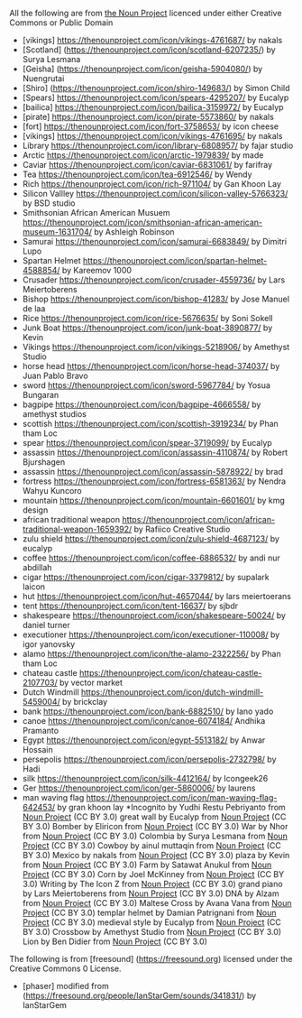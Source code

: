 All the following are from [the Noun Project](https://thenounproject.com) licenced under either Creative Commons or Public Domain

* [vikings] https://thenounproject.com/icon/vikings-4761687/ by nakals
* [Scotland] (https://thenounproject.com/icon/scotland-6207235/) by Surya Lesmana
* [Geisha] (https://thenounproject.com/icon/geisha-5904080/) by Nuengrutai
* [Shiro] (https://thenounproject.com/icon/shiro-149683/) by Simon Child
* [Spears] https://thenounproject.com/icon/spears-4295207/ by Eucalyp
* [bailica] https://thenounproject.com/icon/bailica-3159972/ by Eucalyp
* [pirate] https://thenounproject.com/icon/pirate-5573860/ by nakals
* [fort] https://thenounproject.com/icon/fort-3758653/ by icon cheese
* [vikings] https://thenounproject.com/icon/vikings-4761695/ by nakals
* Library https://thenounproject.com/icon/library-6808957/ by fajar studio
* Arctic https://thenounproject.com/icon/arctic-1979839/ by made
* Caviar https://thenounproject.com/icon/caviar-6831061/ by farifray
* Tea https://thenounproject.com/icon/tea-6912546/ by Wendy
* Rich https://thenounproject.com/icon/rich-971104/ by Gan Khoon Lay
* Silicon Vallley https://thenounproject.com/icon/silicon-valley-5766323/ by BSD studio
* Smithsonian African American Musuem https://thenounproject.com/icon/smithsonian-african-american-museum-1631704/ by Ashleigh Robinson
* Samurai https://thenounproject.com/icon/samurai-6683849/ by Dimitri Lupo
* Spartan Helmet https://thenounproject.com/icon/spartan-helmet-4588854/ by Kareemov 1000
* Crusader https://thenounproject.com/icon/crusader-4559736/ by Lars Meiertoberens
* Bishop https://thenounproject.com/icon/bishop-41283/ by Jose Manuel de laa
* Rice https://thenounproject.com/icon/rice-5676635/ by Soni Sokell
* Junk Boat https://thenounproject.com/icon/junk-boat-3890877/ by Kevin
* Vikings https://thenounproject.com/icon/vikings-5218906/ by Amethyst Studio
* horse head https://thenounproject.com/icon/horse-head-374037/ by Juan Pablo Bravo
* sword https://thenounproject.com/icon/sword-5967784/ by Yosua Bungaran
* bagpipe https://thenounproject.com/icon/bagpipe-4666558/ by amethyst studios
* scottish https://thenounproject.com/icon/scottish-3919234/ by Phan tham Loc
* spear https://thenounproject.com/icon/spear-3719099/ by Eucalyp
* assassin https://thenounproject.com/icon/assassin-4110874/ by Robert Bjurshagen
* assassin https://thenounproject.com/icon/assassin-5878922/ by brad
* fortress https://thenounproject.com/icon/fortress-6581363/ by Nendra Wahyu Kuncoro
* mountain https://thenounproject.com/icon/mountain-6601601/ by kmg design
* african traditional weapon https://thenounproject.com/icon/african-traditional-weapon-1659392/ by Rafiico Creative Studio
* zulu shield https://thenounproject.com/icon/zulu-shield-4687123/ by eucalyp
* coffee https://thenounproject.com/icon/coffee-6886532/ by andi nur abdillah
* cigar https://thenounproject.com/icon/cigar-3379812/ by supalark laicon
* hut https://thenounproject.com/icon/hut-4657044/ by lars meiertoerans
* tent https://thenounproject.com/icon/tent-16637/ by sjbdr
* shakespeare https://thenounproject.com/icon/shakespeare-50024/ by daniel turner
* executioner https://thenounproject.com/icon/executioner-110008/ by igor yanovsky
* alamo https://thenounproject.com/icon/the-alamo-2322256/ by Phan tham Loc
* chateau castle https://thenounproject.com/icon/chateau-castle-2107703/ by vector market
* Dutch Windmill https://thenounproject.com/icon/dutch-windmill-5459004/ by brickclay
* bank https://thenounproject.com/icon/bank-6882510/ by lano yado
* canoe https://thenounproject.com/icon/canoe-6074184/ Andhika Pramanto
* Egypt https://thenounproject.com/icon/egypt-5513182/ by Anwar Hossain
* persepolis https://thenounproject.com/icon/persepolis-2732798/ by Hadi
* silk https://thenounproject.com/icon/silk-4412164/ by Icongeek26
* Ger https://thenounproject.com/icon/ger-5860006/ by laurens
* man waving flag https://thenounproject.com/icon/man-waving-flag-642453/ by gran khoon lay
*Incognito by Yudhi Restu Pebriyanto from <a href="https://thenounproject.com/browse/icons/term/incognito/" target="_blank" title="Incognito Icons">Noun Project</a> (CC BY 3.0)
great wall by Eucalyp from <a href="https://thenounproject.com/browse/icons/term/great-wall/" target="_blank" title="great wall Icons">Noun Project</a> (CC BY 3.0)
Bomber by Eliricon from <a href="https://thenounproject.com/browse/icons/term/bomber/" target="_blank" title="Bomber Icons">Noun Project</a> (CC BY 3.0)
War by Nhor from <a href="https://thenounproject.com/browse/icons/term/war/" target="_blank" title="War Icons">Noun Project</a> (CC BY 3.0)
Colombia by Surya Lesmana from <a href="https://thenounproject.com/browse/icons/term/colombia/" target="_blank" title="Colombia Icons">Noun Project</a> (CC BY 3.0)
Cowboy by ainul muttaqin from <a href="https://thenounproject.com/browse/icons/term/cowboy/" target="_blank" title="Cowboy Icons">Noun Project</a> (CC BY 3.0)
Mexico by nakals from <a href="https://thenounproject.com/browse/icons/term/mexico/" target="_blank" title="Mexico Icons">Noun Project</a> (CC BY 3.0)
plaza by Kevin from <a href="https://thenounproject.com/browse/icons/term/plaza/" target="_blank" title="plaza Icons">Noun Project</a> (CC BY 3.0)
Farm by Satawat Anukul from <a href="https://thenounproject.com/browse/icons/term/farm/" target="_blank" title="Farm Icons">Noun Project</a> (CC BY 3.0)
Corn by Joel McKinney from <a href="https://thenounproject.com/browse/icons/term/corn/" target="_blank" title="Corn Icons">Noun Project</a> (CC BY 3.0)
Writing by The Icon Z from <a href="https://thenounproject.com/browse/icons/term/writing/" target="_blank" title="Writing Icons">Noun Project</a> (CC BY 3.0)
grand piano by Lars Meiertoberens from <a href="https://thenounproject.com/browse/icons/term/grand-piano/" target="_blank" title="grand piano Icons">Noun Project</a> (CC BY 3.0)
DNA by Alzam from <a href="https://thenounproject.com/browse/icons/term/dna/" target="_blank" title="DNA Icons">Noun Project</a> (CC BY 3.0)
Maltese Cross by Avana Vana from <a href="https://thenounproject.com/browse/icons/term/maltese-cross/" target="_blank" title="Maltese Cross Icons">Noun Project</a> (CC BY 3.0)
templar helmet by Damian Patrignani from <a href="https://thenounproject.com/browse/icons/term/templar-helmet/" target="_blank" title="templar helmet Icons">Noun Project</a> (CC BY 3.0)
medieval style by Eucalyp from <a href="https://thenounproject.com/browse/icons/term/medieval-style/" target="_blank" title="medieval style Icons">Noun Project</a> (CC BY 3.0)
Crossbow by Amethyst Studio from <a href="https://thenounproject.com/browse/icons/term/crossbow/" target="_blank" title="Crossbow Icons">Noun Project</a> (CC BY 3.0)
Lion by Ben Didier from <a href="https://thenounproject.com/browse/icons/term/lion/" target="_blank" title="Lion Icons">Noun Project</a> (CC BY 3.0)


The following is from [freesound] (https://freesound.org) licensed under the Creative Commons 0 License. 
* [phaser] modified from (https://freesound.org/people/IanStarGem/sounds/341831/) by IanStarGem

